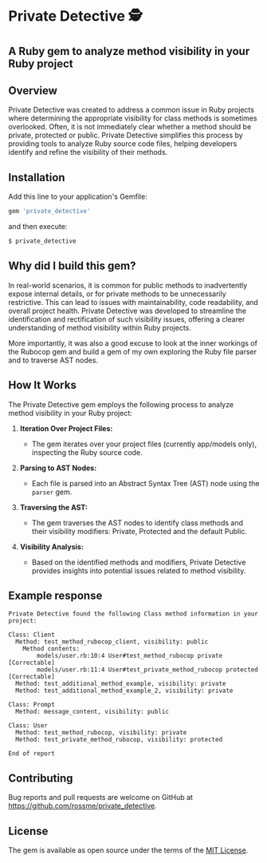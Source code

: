 # Private Detective 🕵️
## A Ruby gem to analyze method visibility in your Ruby project

## Overview

Private Detective was created to address a common issue in Ruby projects where determining the appropriate visibility for class methods is sometimes overlooked. Often, it is not immediately clear whether a method should be private, protected or public. Private Detective simplifies this process by providing tools to analyze Ruby source code files, helping developers identify and refine the visibility of their methods.

## Installation

Add this line to your application's Gemfile:

```ruby
gem 'private_detective'
```

and then execute:
    
 ```bash
 $ private_detective
 ```

## Why did I build this gem?

In real-world scenarios, it is common for public methods to inadvertently expose internal details, or for private methods to be unnecessarily restrictive. This can lead to issues with maintainability, code readability, and overall project health. Private Detective was developed to streamline the identification and rectification of such visibility issues, offering a clearer understanding of method visibility within Ruby projects.

More importantly, it was also a good excuse to look at the inner workings of the Rubocop gem and build a gem of my own exploring the Ruby file parser and to traverse AST nodes.

## How It Works

The Private Detective gem employs the following process to analyze method visibility in your Ruby project:

1. **Iteration Over Project Files:**
    - The gem iterates over your project files (currently app/models only), inspecting the Ruby source code.

2. **Parsing to AST Nodes:**
    - Each file is parsed into an Abstract Syntax Tree (AST) node using the `parser` gem.

3. **Traversing the AST:**
    - The gem traverses the AST nodes to identify class methods and their visibility modifiers: Private, Protected and the default Public.

4. **Visibility Analysis:**
    - Based on the identified methods and modifiers, Private Detective provides insights into potential issues related to method visibility.

## Example response

```response
Private Detective found the following Class method information in your project:

Class: Client
  Method: test_method_rubocop_client, visibility: public
	Method contents:
		models/user.rb:10:4 User#test_method_rubocop private [Correctable]
		models/user.rb:11:4 User#test_private_method_rubocop protected [Correctable]
  Method: test_additional_method_example, visibility: private
  Method: test_additional_method_example_2, visibility: private

Class: Prompt
  Method: message_content, visibility: public

Class: User
  Method: test_method_rubocop, visibility: private
  Method: test_private_method_rubocop, visibility: protected

End of report
```

## Contributing

Bug reports and pull requests are welcome on GitHub at https://github.com/rossme/private_detective.

## License

The gem is available as open source under the terms of the [MIT License](https://opensource.org/licenses/MIT).
